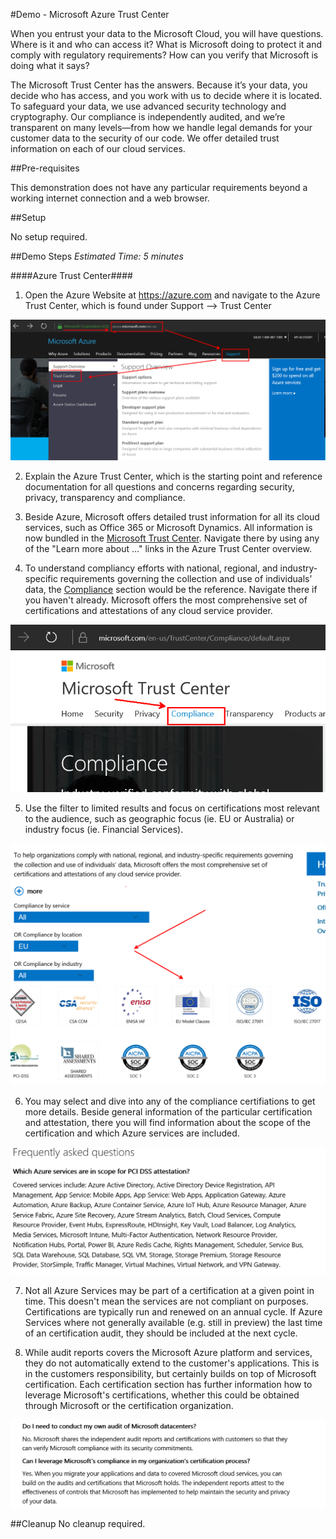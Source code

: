 #Demo - Microsoft Azure Trust Center

When you entrust your data to the Microsoft Cloud, you will have questions. Where is it and who can access it? What is Microsoft doing to protect it and comply with regulatory requirements? How can you verify that Microsoft is doing what it says?

The Microsoft Trust Center has the answers. Because it’s your data, you decide who has access, and you work with us to decide where it is located. To safeguard your data, we use advanced security technology and cryptography. Our compliance is independently audited, and we’re transparent on many levels—from how we handle legal demands for your customer data to the security of our code. We offer detailed trust information on each of our cloud services.

##Pre-requisites

This demonstration does not have any particular requirements beyond a working internet connection and a web browser.

##Setup

No setup required.

##Demo Steps
_Estimated Time: 5 minutes_

####Azure Trust Center####
1. Open the Azure Website at https://azure.com and navigate to the Azure Trust Center, which is found under Support --> Trust Center

 <img src="./media/image001.png" />

2. Explain the Azure Trust Center, which is the starting point and reference documentation for all questions and concerns regarding security, privacy, transparency and compliance.

3. Beside Azure, Microsoft offers detailed trust information for all its cloud services, such as Office 365 or Microsoft Dynamics. All information is now bundled in the [Microsoft Trust Center](https://www.microsoft.com/en-us/TrustCenter/default.aspx). Navigate there by using any of the "Learn more about ..." links in the Azure Trust Center overview.

4.  To understand compliancy efforts with national, regional, and industry-specific requirements governing the collection and use of individuals’ data, the [Compliance](https://www.microsoft.com/en-us/TrustCenter/Compliance/default.aspx) section would be the reference. Navigate there if you haven't already. Microsoft offers the most comprehensive set of certifications and attestations of any cloud service provider.

 <img src="./media/image002.png" />

5. Use the filter to limited results and focus on certifications most relevant to the audience, such as geographic focus (ie. EU or Australia) or industry focus (ie. Financial Services).

 <img src="./media/image003.png" />

6. You may select and dive into any of the compliance certifiations to get more details. Beside general information of the particular certification and attestation, there you will find information about the scope of the certification and which Azure services are included.

 <img src="./media/image004.png" />

7. Not all Azure Services may be part of a certification at a given point in time. This doesn't mean the services are not compliant on purposes. Certifications are typically run and renewed on an annual cycle. If Azure Services where not generally available (e.g. still in preview) the last time of an certification audit, they should be included at the next cycle.   

8. While audit reports covers the Microsoft Azure platform and services, they do not automatically extend to the customer's applications. This is in the customers responsibility, but certainly builds on top of Microsoft certification. Each certification section has further information how to leverage Microsoft's certifications, whether this could be obtained through Microsoft or the certification organization.

 <img src="./media/image007.png" />

##Cleanup
No cleanup required.
